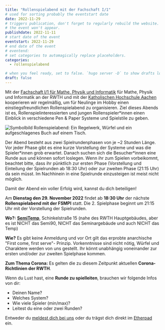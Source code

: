 ```yaml
---
title: "Rollenspielabend mit der Fachschaft I/1"
# used for sorting probably the eventstart date
date: 2022-11-29
# triggers publication, don't forget to regularly rebuild the website. Must be set if `date` is in the future or else 
# the event won't appear.
publishdate: 2022-11-11
# start date of the event
eventstart: 2022-11-29
# end date of the event
# eventend: 
# set categories to automagically replace placeholders.
categories:
  - rollenspielabend

# when you feel ready, set to false. `hugo server -D` to show drafts locally.
draft: false
---
```

Mit der [Fachschaft I/1 für Mathe, Physik und Informatik](https://fsmpi.eu/) für Mathe, Physik und Informatik an der 
RWTH und mit der [Katholischen Hochschule Aachen](http://asta.aachen.katho-nrw.de/) kooperieren wir regelmäßig, um für 
Neulinge im Hobby einen einstiegsfreundlichen Rollenspielabend zu organisieren.
Ziel dieses Abends ist es, Rollenspielinteressierten und jungen Rollenspieler\*innen einen Einblick in verschiedene 
Pen & Paper Systeme und Spielstile zu geben.

![Symbolbild Rollenspielabend: Ein Regelwerk, Würfel und ein aufgeschlagenes Buch auf einem Tisch.](/img/Rollenspielabend-min.jpg)

Der Abend besteht aus zwei Spielrundenphasen von je ~2 Stunden Länge. Vor jeder Phase gibt es eine kurze Vorstellung 
der Systeme und was die Spieler\*innen grob erwartet. Danach suchen sich die Besucher\*innen eine Runde aus und können 
sofort loslegen. Wenn ihr zum Spielen vorbeikommt, beachtet bitte, dass ihr pünktlich zur ersten Phase (Vorstellung und 
Einteilung der Spielrunden ab 18:30 Uhr) oder zur zweiten Phase (21:15 Uhr) da sein müsst. Im Nachhinein in eine 
Spielrunde einzusteigen ist meist nicht möglich.

Damit der Abend ein voller Erfolg wird, kannst du dich beteiligen!



Am **Dienstag den 29. November 2022** findet ab **18:30 Uhr** der nächste **Rollenspielabend mit der FSMPI** statt. Die 2. Spielphase beginnt um 21:15 Uhr mit der Vorstellung der Spielrunden.

**Wo?:** [**SemiTemp**](https://goo.gl/maps/swq46aj4Nn32), Schinkelstraße 15 (nahe des RWTH Hauptgebäudes, aber es ist NICHT das Semi90, NICHT das Seminargebäude und auch NICHT das Temp)

**Wie?** Es gibt keine Anmeldung und vor Ort gilt das erprobte anarchische "First come, first serve"- Prinzip. Vorkenntnisse sind nicht nötig, Würfel und Charaktere werden von uns gestellt. Ihr könnt unabhängig voneinander zur ersten und/oder zur zweiten Spielphase kommen.

**Zum Thema Corona:** Es gelten die zu diesem Zeitpunkt aktuellen **Corona-Richtlinien der RWTH**. 

Wenn du Lust hast, eine **Runde zu spielleiten**, brauchen wir folgende Infos von dir:

  * Deinen Name?
  * Welches System?
  * Wie viele Spieler (min/max)?
  * Leitest du eine oder zwei Runden?

Entweder du [meldest dich bei uns](mailto:kontakt@rpg-librarium.de) oder du trägst dich direkt im 
[Etherpad](https://etherpad.fachschaften.rwth-aachen.de/p/Rollenspielabend-Librarium-Fachschaft_2022-11-29) ein.